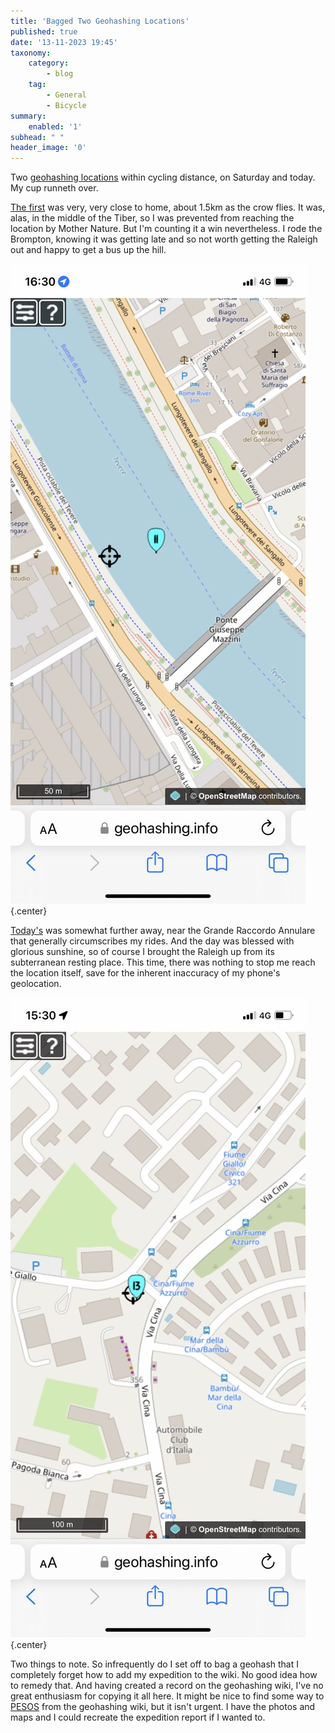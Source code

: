 ```yaml
---
title: 'Bagged Two Geohashing Locations'
published: true
date: '13-11-2023 19:45'
taxonomy:
    category:
        - blog
    tag:
        - General
        - Bicycle
summary:
    enabled: '1'
subhead: " "
header_image: '0'
---
```


Two [geohashing locations](https://geohashing.site/) within cycling distance, on Saturday and today. My cup runneth over.

[The first](https://geohashing.site/geohashing/2023-11-11_41_12) was very, very close to home, about 1.5km as the crow flies. It was, alas, in the middle of the Tiber, so I was prevented from reaching the location by Mother Nature. But I'm counting it a win nevertheless. I rode the Brompton, knowing it was getting late and so not worth getting the Raleigh out and happy to get a bus up the hill.

![Map of my location and the geohash in the middle of the Tiber](2023-11-11-41-12-map.jpeg){.center}

[Today's](https://geohashing.site/geohashing/2023-11-13_41_12) was somewhat further away, near the Grande Raccordo Annulare that generally circumscribes my rides. And the day was blessed with glorious sunshine, so of course I brought the Raleigh up from its subterranean resting place. This time, there was nothing to stop me reach the location itself, save for the inherent inaccuracy of my phone's geolocation.

![Map of my location and the geohash on a patch of grass among some trees](2023-11-13-41-12-map.jpeg){.center}

Two things to note. So infrequently do I set off to bag a geohash that I completely forget how to add my expedition to the wiki. No good idea how to remedy that. And having created a record on the geohashing wiki, I've no great enthusiasm for copying it all here. It might be nice to find some way to [PESOS](https://indieweb.org/PESOS) from the geohashing wiki, but it isn't urgent. I have the photos and maps and I could recreate the expedition report if I wanted to.
